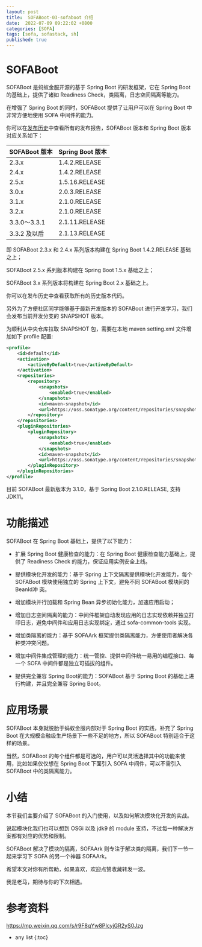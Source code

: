 ```yaml
---
layout: post
title:  SOFABoot-03-sofaboot 介绍
date:  2022-07-09 09:22:02 +0800
categories: [SOFA]
tags: [sofa, sofastack, sh]
published: true
---
```


# SOFABoot

SOFABoot 是蚂蚁金服开源的基于 Spring Boot 的研发框架，它在 Spring Boot 的基础上，提供了诸如 Readiness Check，类隔离，日志空间隔离等能力。

在增强了 Spring Boot 的同时，SOFABoot 提供了让用户可以在 Spring Boot 中非常方便地使用 SOFA 中间件的能力。

你可以在[发布历史](https://github.com/sofastack/sofa-boot/releases)中查看所有的发布报告，SOFABoot 版本和 Spring Boot 版本对应关系如下：

| SOFABoot 版本 	| Spring Boot 版本 |
|:----|:----| 
| 2.3.x 	        | 1.4.2.RELEASE |
| 2.4.x 	        | 1.4.2.RELEASE |
| 2.5.x 	        | 1.5.16.RELEASE |
| 3.0.x 	        | 2.0.3.RELEASE |
| 3.1.x 	        | 2.1.0.RELEASE |
| 3.2.x 	        | 2.1.0.RELEASE |
| 3.3.0～3.3.1 	    | 2.1.11.RELEASE |
| 3.3.2 及以后 	    | 2.1.13.RELEASE |

即 SOFABoot 2.3.x 和 2.4.x 系列版本构建在 Spring Boot 1.4.2.RELEASE 基础之上；

SOFABoot 2.5.x 系列版本构建在 Spring Boot 1.5.x 基础之上；

SOFABoot 3.x 系列版本将构建在 Spring Boot 2.x 基础之上。

你可以在发布历史中查看获取所有的历史版本代码。

另外为了方便社区同学能够基于最新开发版本的 SOFABoot 进行开发学习，我们会发布当前开发分支的 SNAPSHOT 版本。

为顺利从中央仓库拉取 SNAPSHOT 包，需要在本地 maven setting.xml 文件增加如下 profile 配置:

```xml
<profile>
    <id>default</id>
    <activation>
        <activeByDefault>true</activeByDefault>
    </activation>
    <repositories>
        <repository>
            <snapshots>
                <enabled>true</enabled>
            </snapshots>
            <id>maven-snapshot</id>
            <url>https://oss.sonatype.org/content/repositories/snapshots</url>
        </repository>
    </repositories>
    <pluginRepositories>
        <pluginRepository>
            <snapshots>
                <enabled>true</enabled>
            </snapshots>
            <id>maven-snapshot</id>
            <url>https://oss.sonatype.org/content/repositories/snapshots</url>
        </pluginRepository>
    </pluginRepositories>
</profile>
```

目前 SOFABoot 最新版本为 3.1.0，基于 Spring Boot 2.1.0.RELEASE, 支持 JDK11。

# 功能描述

SOFABoot 在 Spring Boot 基础上，提供了以下能力：

- 扩展 Spring Boot 健康检查的能力：在 Spring Boot 健康检查能力基础上，提供了 Readiness Check 的能力，保证应用实例安全上线。

- 提供模块化开发的能力：基于 Spring 上下文隔离提供模块化开发能力，每个 SOFABoot 模块使用独立的 Spring 上下文，避免不同 SOFABoot 模块间的 BeanId冲
突。

- 增加模块并行加载和 Spring Bean 异步初始化能力，加速应用启动；

- 增加日志空间隔离的能力：中间件框架自动发现应用的日志实现依赖并独立打印日志，避免中间件和应用日志实现绑定，通过 sofa-common-tools 实现。

- 增加类隔离的能力：基于 SOFAArk 框架提供类隔离能力，方便使用者解决各种类冲突问题。

- 增加中间件集成管理的能力：统一管控、提供中间件统一易用的编程接口、每一个 SOFA 中间件都是独立可插拔的组件。

- 提供完全兼容 Spring Boot的能力：SOFABoot 基于 Spring Boot 的基础上进行构建，并且完全兼容 Spring Boot。


# 应用场景

SOFABoot 本身就脱胎于蚂蚁金服内部对于 Spring Boot 的实践，补充了 Spring Boot 在大规模金融级生产场景下一些不足的地方，所以 SOFABoot 特别适合于这样的场景。

当然，SOFABoot 的每个组件都是可选的，用户可以灵活选择其中的功能来使用，比如如果仅仅想在 Spring Boot 下面引入 SOFA 中间件，可以不需引入 SOFABoot 中的类隔离能力。

# 小结

本节我们主要介绍了 SOFABoot 的入门使用，以及如何解决模块化开发的实战。

说起模块化我们也可以想到 OSGi 以及 jdk9 的 module 支持，不过每一种解决方案都有对应的优势和限制。

SOFABoot 解决了模块的隔离，SOFAArk 则专注于解决类的隔离，我们下一节一起来学习下 SOFA 的另一个神器 SOFAArk。

希望本文对你有所帮助，如果喜欢，欢迎点赞收藏转发一波。

我是老马，期待与你的下次相遇。

# 参考资料

https://mp.weixin.qq.com/s/r9F8qYw8PIcyjGR2yS0Jzg

* any list
{:toc}